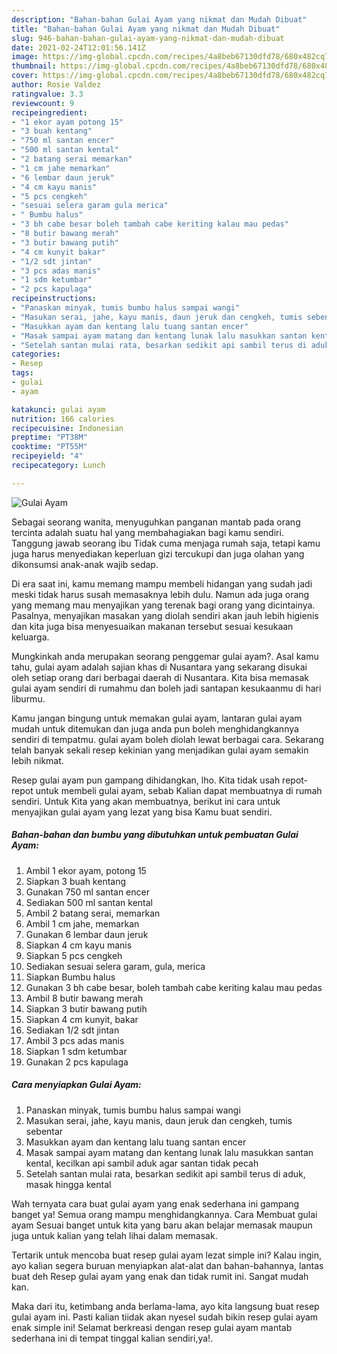 ```yaml
---
description: "Bahan-bahan Gulai Ayam yang nikmat dan Mudah Dibuat"
title: "Bahan-bahan Gulai Ayam yang nikmat dan Mudah Dibuat"
slug: 946-bahan-bahan-gulai-ayam-yang-nikmat-dan-mudah-dibuat
date: 2021-02-24T12:01:56.141Z
image: https://img-global.cpcdn.com/recipes/4a8beb67130dfd78/680x482cq70/gulai-ayam-foto-resep-utama.jpg
thumbnail: https://img-global.cpcdn.com/recipes/4a8beb67130dfd78/680x482cq70/gulai-ayam-foto-resep-utama.jpg
cover: https://img-global.cpcdn.com/recipes/4a8beb67130dfd78/680x482cq70/gulai-ayam-foto-resep-utama.jpg
author: Rosie Valdez
ratingvalue: 3.3
reviewcount: 9
recipeingredient:
- "1 ekor ayam potong 15"
- "3 buah kentang"
- "750 ml santan encer"
- "500 ml santan kental"
- "2 batang serai memarkan"
- "1 cm jahe memarkan"
- "6 lembar daun jeruk"
- "4 cm kayu manis"
- "5 pcs cengkeh"
- "sesuai selera garam gula merica"
- " Bumbu halus"
- "3 bh cabe besar boleh tambah cabe keriting kalau mau pedas"
- "8 butir bawang merah"
- "3 butir bawang putih"
- "4 cm kunyit bakar"
- "1/2 sdt jintan"
- "3 pcs adas manis"
- "1 sdm ketumbar"
- "2 pcs kapulaga"
recipeinstructions:
- "Panaskan minyak, tumis bumbu halus sampai wangi"
- "Masukan serai, jahe, kayu manis, daun jeruk dan cengkeh, tumis sebentar"
- "Masukkan ayam dan kentang lalu tuang santan encer"
- "Masak sampai ayam matang dan kentang lunak lalu masukkan santan kental, kecilkan api sambil aduk agar santan tidak pecah"
- "Setelah santan mulai rata, besarkan sedikit api sambil terus di aduk, masak hingga kental"
categories:
- Resep
tags:
- gulai
- ayam

katakunci: gulai ayam 
nutrition: 166 calories
recipecuisine: Indonesian
preptime: "PT38M"
cooktime: "PT55M"
recipeyield: "4"
recipecategory: Lunch

---
```



![Gulai Ayam](https://img-global.cpcdn.com/recipes/4a8beb67130dfd78/680x482cq70/gulai-ayam-foto-resep-utama.jpg)

Sebagai seorang wanita, menyuguhkan panganan mantab pada orang tercinta adalah suatu hal yang membahagiakan bagi kamu sendiri. Tanggung jawab seorang ibu Tidak cuma menjaga rumah saja, tetapi kamu juga harus menyediakan keperluan gizi tercukupi dan juga olahan yang dikonsumsi anak-anak wajib sedap.

Di era  saat ini, kamu memang mampu membeli hidangan yang sudah jadi meski tidak harus susah memasaknya lebih dulu. Namun ada juga orang yang memang mau menyajikan yang terenak bagi orang yang dicintainya. Pasalnya, menyajikan masakan yang diolah sendiri akan jauh lebih higienis dan kita juga bisa menyesuaikan makanan tersebut sesuai kesukaan keluarga. 



Mungkinkah anda merupakan seorang penggemar gulai ayam?. Asal kamu tahu, gulai ayam adalah sajian khas di Nusantara yang sekarang disukai oleh setiap orang dari berbagai daerah di Nusantara. Kita bisa memasak gulai ayam sendiri di rumahmu dan boleh jadi santapan kesukaanmu di hari liburmu.

Kamu jangan bingung untuk memakan gulai ayam, lantaran gulai ayam mudah untuk ditemukan dan juga anda pun boleh menghidangkannya sendiri di tempatmu. gulai ayam boleh diolah lewat berbagai cara. Sekarang telah banyak sekali resep kekinian yang menjadikan gulai ayam semakin lebih nikmat.

Resep gulai ayam pun gampang dihidangkan, lho. Kita tidak usah repot-repot untuk membeli gulai ayam, sebab Kalian dapat membuatnya di rumah sendiri. Untuk Kita yang akan membuatnya, berikut ini cara untuk menyajikan gulai ayam yang lezat yang bisa Kamu buat sendiri.

<!--inarticleads1-->

##### Bahan-bahan dan bumbu yang dibutuhkan untuk pembuatan Gulai Ayam:

1. Ambil 1 ekor ayam, potong 15
1. Siapkan 3 buah kentang
1. Gunakan 750 ml santan encer
1. Sediakan 500 ml santan kental
1. Ambil 2 batang serai, memarkan
1. Ambil 1 cm jahe, memarkan
1. Gunakan 6 lembar daun jeruk
1. Siapkan 4 cm kayu manis
1. Siapkan 5 pcs cengkeh
1. Sediakan sesuai selera garam, gula, merica
1. Siapkan  Bumbu halus
1. Gunakan 3 bh cabe besar, boleh tambah cabe keriting kalau mau pedas
1. Ambil 8 butir bawang merah
1. Siapkan 3 butir bawang putih
1. Siapkan 4 cm kunyit, bakar
1. Sediakan 1/2 sdt jintan
1. Ambil 3 pcs adas manis
1. Siapkan 1 sdm ketumbar
1. Gunakan 2 pcs kapulaga




<!--inarticleads2-->

##### Cara menyiapkan Gulai Ayam:

1. Panaskan minyak, tumis bumbu halus sampai wangi
1. Masukan serai, jahe, kayu manis, daun jeruk dan cengkeh, tumis sebentar
1. Masukkan ayam dan kentang lalu tuang santan encer
1. Masak sampai ayam matang dan kentang lunak lalu masukkan santan kental, kecilkan api sambil aduk agar santan tidak pecah
1. Setelah santan mulai rata, besarkan sedikit api sambil terus di aduk, masak hingga kental




Wah ternyata cara buat gulai ayam yang enak sederhana ini gampang banget ya! Semua orang mampu menghidangkannya. Cara Membuat gulai ayam Sesuai banget untuk kita yang baru akan belajar memasak maupun juga untuk kalian yang telah lihai dalam memasak.

Tertarik untuk mencoba buat resep gulai ayam lezat simple ini? Kalau ingin, ayo kalian segera buruan menyiapkan alat-alat dan bahan-bahannya, lantas buat deh Resep gulai ayam yang enak dan tidak rumit ini. Sangat mudah kan. 

Maka dari itu, ketimbang anda berlama-lama, ayo kita langsung buat resep gulai ayam ini. Pasti kalian tiidak akan nyesel sudah bikin resep gulai ayam enak simple ini! Selamat berkreasi dengan resep gulai ayam mantab sederhana ini di tempat tinggal kalian sendiri,ya!.

